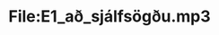---
title: File:E1_að_sjálfsögðu.mp3
recording of: að sjálfsögðu
reading speed: slow
speaker: E
license: CC0
---